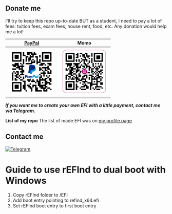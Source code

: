 ## Donate me
I'll try to keep this repo up-to-date BUT as a student, I need to pay a lot of fees: tuition fees, exam fees, house rent, food, etc.
Any donation would help me a lot!

| [**PayPal**](https://paypal.me/vtlam98) | **Momo** |
| - | - |
| <img src="https://github.com/tunglamvghy/AsusS530UN-hackintosh/raw/master/Screenshoot/paypal.png" width="150px" height="" /> | <img src="https://github.com/tunglamvghy/AsusS530UN-hackintosh/raw/master/Screenshoot/momo.jpg" width="150px" height="" /> |

***If you want me to create your own EFI with a little payment, contact me via Telegram.***

**List of my repo**
The list of made EFI was on [my profile page](https://github.com/tunglamvghy/tunglamvghy)


## Contact me
[![Telegram](https://img.shields.io/badge/Chat_on-Telegram-blue.svg)](https://t.me/tunglamvghy)

# Guide to use rEFInd to dual boot with Windows
1. Copy rEFInd folder to /EFI
2. Add boot entry pointing to refind_x64.efi
3. Set rEFInd boot entry to first boot entry
